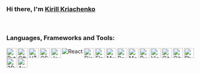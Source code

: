 ### Hi there, I'm [Kirill Kriachenko] 

<br/>

### Languages, Frameworks and Tools:

<img align="left" alt="Python" width="26px" src="https://img.icons8.com/color/48/000000/python--v1.png"/>
<img align="left" alt="C#" width="26px" src="https://img.icons8.com/color/48/000000/c-sharp-logo.png"/>
<img align="left" alt="HTML5" width="26px" src="https://img.icons8.com/color/48/000000/html-5--v1.png"/>
<img align="left" alt="CSS3" width="26px" src="https://img.icons8.com/color/48/000000/css3.png"/>
<img align="left" alt="JavaScript" width="26px" src="https://img.icons8.com/color/48/000000/javascript--v1.png"/>
<img align="left" alt="React" src="https://img.icons8.com/officel/24/000000/react.png"/>
<img align="left" alt="Django" width="26px" src="https://img.icons8.com/color/54/000000/django.png"/>
<img align="left" alt="Flask" width="26px" src="https://img.icons8.com/color/54/000000/flask.png"/>
<img align="left" alt="MySQL" width="26px" src="https://img.icons8.com/external-tal-revivo-color-tal-revivo/24/000000/external-mysql-an-open-source-relational-database-management-system-logo-color-tal-revivo.png"/>
<img align="left" alt="PostgreSQL" width="26px" src="https://img.icons8.com/color/48/000000/postgreesql.png"/>
<img align="left" alt="MongoDB" width="26px" src="https://img.icons8.com/color/48/000000/mongodb.png"/>
<img align="left" alt="PyCharm" width="26px" src="https://img.icons8.com/color/48/000000/pycharm.png"/>
<img align="left" alt="Visla Studio" width="26px" src="https://img.icons8.com/color/48/000000/visual-studio--v1.png"/>
<img align="left" alt="Git" width="26px" src="https://img.icons8.com/color/48/000000/git.png"/>
<img align="left" alt="GitHub" width="26px" src="https://img.icons8.com/ios-filled/48/000000/github.png"/>
<img align="left" alt="Photoshop" width="26px" src="https://img.icons8.com/color/48/000000/adobe-photoshop--v1.png"/>
<img align="left" alt="3Ds Max" width="26px" src="https://img.icons8.com/color/48/000000/3ds-max.png"/>
<img align="left" alt="Autocad" width="26px" src="https://img.icons8.com/fluency/24/000000/autocad.png"/>


<!--
**KirillKriachenko/KirillKriachenko** is a ✨ _special_ ✨ repository because its `README.md` (this file) appears on your GitHub profile.

Here are some ideas to get you started:

- 🔭 I’m currently working on ...
- 🌱 I’m currently learning ...
- 👯 I’m looking to collaborate on ...
- 🤔 I’m looking for help with ...
- 💬 Ask me about ...
- 📫 How to reach me: ...
- 😄 Pronouns: ...
- ⚡ Fun fact: ...
-->


[Kirill Kriachenko]:https://github.com/KirillKriachenko
